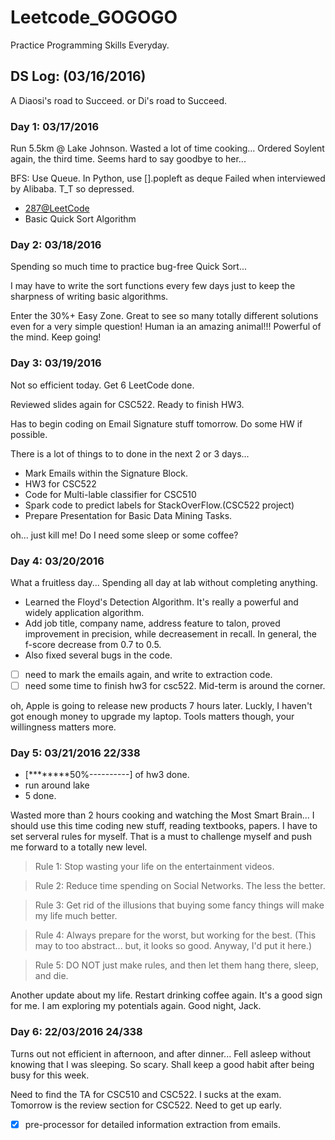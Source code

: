 # Leetcode_GOGOGO
Practice Programming Skills Everyday. 

## DS Log:   (03/16/2016)
A Diaosi's road to Succeed. or Di's road to Succeed. 

### Day 1: 03/17/2016
Run 5.5km @ Lake Johnson. Wasted a lot of time cooking... 
Ordered Soylent again, the third time. Seems hard to say goodbye to her...

BFS: Use Queue. In Python, use [].popleft as deque
Failed when interviewed by Alibaba. T_T so depressed.
- [287@LeetCode](https://leetcode.com/problems/find-the-duplicate-number/) 
- Basic Quick Sort Algorithm 



### Day 2: 03/18/2016
Spending so much time to practice bug-free Quick Sort...

I may have to write the sort functions every few days just to keep the sharpness of writing basic algorithms.

Enter the 30%+ Easy Zone.  Great to see so many totally different solutions even for a very simple question!  Human ia an amazing animal!!!  Powerful of the mind.  Keep going!

### Day 3: 03/19/2016
Not so efficient today. Get 6 LeetCode done. 

Reviewed slides again for CSC522. Ready to finish HW3.

Has to begin coding on Email Signature stuff tomorrow. Do some HW if possible.

There is a lot of things to to done in the next 2 or 3 days...
 - Mark Emails within the Signature Block.
 - HW3 for CSC522
 - Code for Multi-lable classifier for CSC510
 - Spark code to predict labels for StackOverFlow.(CSC522 project)
 - Prepare Presentation for Basic Data Mining Tasks.

oh... just kill me! Do I need some sleep or some coffee?

### Day 4: 03/20/2016
What a fruitless day... Spending all day at lab without completing anything.
 - Learned the Floyd's Detection Algorithm. It's really a powerful and widely application algorithm.
 - Add job title, company name, address feature to talon, proved improvement in precision, while decreasement in recall. In general, the f-score decrease from 0.7 to 0.5. 
 - Also fixed several bugs in the code.
 - [ ] need to mark the emails again, and write to extraction code.
 - [ ] need some time to finish hw3 for csc522. Mid-term is around the corner.

oh, Apple is going to release new products 7 hours later. Luckly, I haven't got enough money to upgrade my laptop. Tools matters though, your willingness matters more.

### Day 5: 03/21/2016   22/338
 
 - [********50%----------] of hw3 done.
 - run around lake
 - 5 done.

Wasted more than 2 hours cooking and watching the Most Smart Brain... I should use this time coding new stuff, reading textbooks, papers.  I have to set serveral rules for myself. That is a must to challenge myself and push me forward to a totally new level.

> Rule 1: Stop wasting your life on the entertainment videos.

> Rule 2: Reduce time spending on Social Networks. The less the better.

> Rule 3: Get rid of the illusions that buying some fancy things will make my life much better. 

> Rule 4: Always prepare for the worst, but working for the best. (This may to too abstract... but, it looks so good. Anyway, I'd put it here.) 

> Rule 5: DO NOT just make rules, and then let them hang there, sleep, and die.

Another update about my life. Restart drinking coffee again. It's a good sign for me. I am exploring my potentials again. Good night, Jack.

### Day 6: 22/03/2016 24/338
Turns out not efficient in afternoon, and after dinner... Fell asleep without knowing that I was sleeping. So scary. Shall keep a good habit after being busy for this week. 

Need to find the TA for CSC510 and CSC522. I sucks at the exam. Tomorrow is the review section for CSC522. Need to get up early.

- [x] pre-processor for detailed information extraction from emails.
